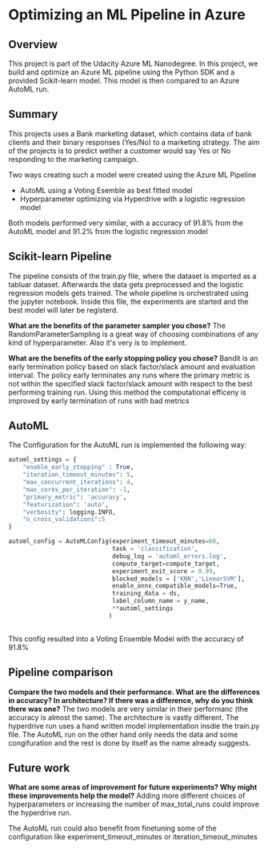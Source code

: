 # Optimizing an ML Pipeline in Azure

## Overview
This project is part of the Udacity Azure ML Nanodegree.
In this project, we build and optimize an Azure ML pipeline using the Python SDK and a provided Scikit-learn model.
This model is then compared to an Azure AutoML run.

## Summary
This projects uses a Bank marketing dataset, which contains data of bank clients and their binary responses (Yes/No) to a marketing strategy. The aim of the projects is to predict wether a customer would say Yes or No responding to the marketing campaign.

Two ways creating such a model were created using the Azure ML Pipeline

- AutoML using a Voting Esemble as best fitted model
- Hyperparameter optimizing via Hyperdrive with a logistic regression model

Both models performed very similar, with a accuracy of 91.8% from the AutoML model and 91.2% from the logistic regression model

## Scikit-learn Pipeline
The pipeline consists of the train.py file, where the dataset is imported as a tabluar dataset. Afterwards the data gets preprocessed and the logistic regression models gets trained.
The whole pipeline is orchestrated using the jupyter notebook. Inside this file, the experiments are started and the best model will later be registerd.

**What are the benefits of the parameter sampler you chose?**
The RandomParameterSampling is a great way of choosing combinations of any kind of hyperparameter. Also it's very is to implement.

**What are the benefits of the early stopping policy you chose?**
Bandit is an early termination policy based on slack factor/slack amount and evaluation interval. The policy early terminates any runs where the primary metric is not within the specified slack factor/slack amount with respect to the best performing training run. Using this method the computational efficeny is improved by early termination of runs with bad metrics

## AutoML
The Configuration for the AutoML run is implemented the following way:

```python
automl_settings = {
    "enable_early_stopping" : True,
    "iteration_timeout_minutes": 5,
    "max_concurrent_iterations": 4,
    "max_cores_per_iteration": -1,
    "primary_metric": 'accuracy',
    "featurization": 'auto',
    "verbosity": logging.INFO,
    "n_cross_validations":5
}

automl_config = AutoMLConfig(experiment_timeout_minutes=60,
                             task = 'classification',
                             debug_log = 'automl_errors.log',
                             compute_target=compute_target,
                             experiment_exit_score = 0.99,
                             blocked_models = ['KNN','LinearSVM'],
                             enable_onnx_compatible_models=True,
                             training_data = ds,
                             label_column_name = y_name,
                             **automl_settings
                            )
                            
```

This config resulted into a Voting Ensemble Model with the accuracy of 91.8%

## Pipeline comparison
**Compare the two models and their performance. What are the differences in accuracy? In architecture? If there was a difference, why do you think there was one?**
The two models are very similar in their performanc (the accuracy is almost the same). The architecture is vastly different. The hyperdrive run uses a hand written model implementation insdie the train.py file. The AutoML run on the other hand only needs the data and some congifuration and the rest is done by itself as the name already suggests.

## Future work
**What are some areas of improvement for future experiments? Why might these improvements help the model?**
Adding more different choices of hyperparameters or increasing the number of max_total_runs could improve the hyperdrive run.

The AutoML run could also benefit from finetuning some of the configuration like experiment_timeout_minutes or iteration_timeout_minutes
